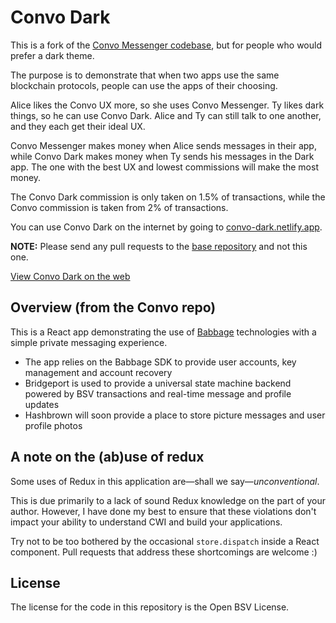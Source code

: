 # Convo Dark

This is a fork of the [Convo Messenger codebase](https://github.com/p2ppsr/convo), but for people who would prefer a dark theme.

The purpose is to demonstrate that when two apps use the same blockchain protocols, people can use the apps of their choosing.

Alice likes the Convo UX more, so she uses Convo Messenger. Ty likes dark things, so he can use Convo Dark. Alice and Ty can still talk to one another, and they each get their ideal UX.

Convo Messenger makes money when Alice sends messages in their app, while Convo Dark makes money when Ty sends his messages in the Dark app. The one with the best UX and lowest commissions will make the most money.

The Convo Dark commission is only taken on 1.5% of transactions, while the Convo commission is taken from 2% of transactions.

You can use Convo Dark on the internet by going to [convo-dark.netlify.app](https://convo-dark.netlify.app).

**NOTE:** Please send any pull requests to the [base repository](https://github.com/p2ppsr/convo) and not this one.

[View Convo Dark on the web](https://convo-dark.netlify.app)

## Overview (from the Convo repo)

This is a React app demonstrating the use of [Babbage](https://projectbabbage.com) technologies with a simple private messaging experience.

- The app relies on the Babbage SDK to provide user accounts, key management and account recovery
- Bridgeport is used to provide a universal state machine backend powered by BSV transactions and real-time message and profile updates
- Hashbrown will soon provide a place to store picture messages and user profile photos

## A note on the (ab)use of redux

Some uses of Redux in this application are—shall we say—*unconventional*.

This is due primarily to a lack of sound Redux knowledge on the part of your author. However, I have done my best to ensure that these violations don't impact 
your ability to understand CWI and build your applications.

Try not to be too bothered by the occasional `store.dispatch` inside a React component. Pull requests that address these shortcomings are welcome :)

## License

The license for the code in this repository is the Open BSV License.
